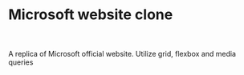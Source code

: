 # Microsoft website clone <br /> <br />
A replica of Microsoft official website.
Utilize  grid, flexbox and media queries<br />
